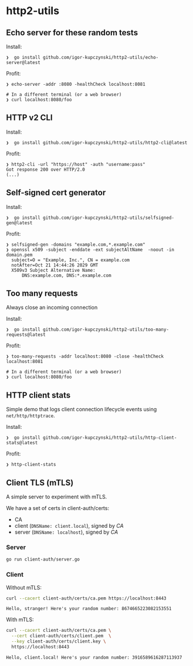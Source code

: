 # http2-utils

## Echo server for these random tests

Install:

    ❯  go install github.com/igor-kupczynski/http2-utils/echo-server@latest

Profit:

    ❯ echo-server -addr :8080 -healthCheck localhost:8081
    
    # In a different terminal (or a web browser)
    ❯ curl localhost:8080/foo

## HTTP v2 CLI

Install:

    ❯  go install github.com/igor-kupczynski/http2-utils/http2-cli@latest

Profit:

    ❯ http2-cli -url "https://host" -auth "username:pass"
    Got response 200 over HTTP/2.0
    (...)


## Self-signed cert generator

Install:

    ❯  go install github.com/igor-kupczynski/http2-utils/selfsigned-gen@latest

Profit:

    ❯ selfsigned-gen -domains "example.com,*.example.com"
    ❯ openssl x509 -subject -enddate -ext subjectAltName  -noout -in domain.pem
      subject=O = "Example, Inc.", CN = example.com 
      notAfter=Oct 21 14:44:26 2029 GMT
      X509v3 Subject Alternative Name: 
          DNS:example.com, DNS:*.example.com


## Too many requests

Always close an incoming connection

Install:

    ❯  go install github.com/igor-kupczynski/http2-utils/too-many-requests@latest

Profit:

    ❯ too-many-requests -addr localhost:8080 -close -healthCheck localhost:8081
    
    # In a different terminal (or a web browser)
    ❯ curl localhost:8080/foo


## HTTP client stats

Simple demo that logs client connection lifecycle events using `net/http/httptrace`.

Install:

    ❯  go install github.com/igor-kupczynski/http2-utils/http-client-stats@latest

Profit:

    ❯ http-client-stats


## Client TLS (mTLS)

A simple server to experiment with mTLS.

We have a set of certs in client-auth/certs:
  * CA
  * client  (`DNSName: client.local`), signed by _CA_
  * server  (`DNSName: localhost`), signed by _CA_


### Server

```sh
go run client-auth/server.go
```

### Client

Without mTLS:
```sh
curl --cacert client-auth/certs/ca.pem https://localhost:8443
```

```
Hello, stranger! Here's your random number: 8674665223082153551
```

With mTLS:
```sh
curl --cacert client-auth/certs/ca.pem \
  --cert client-auth/certs/client.pem  \
  --key client-auth/certs/client.key \
  https://localhost:8443
```

```
Hello, client.local! Here's your random number: 3916589616287113937
```
